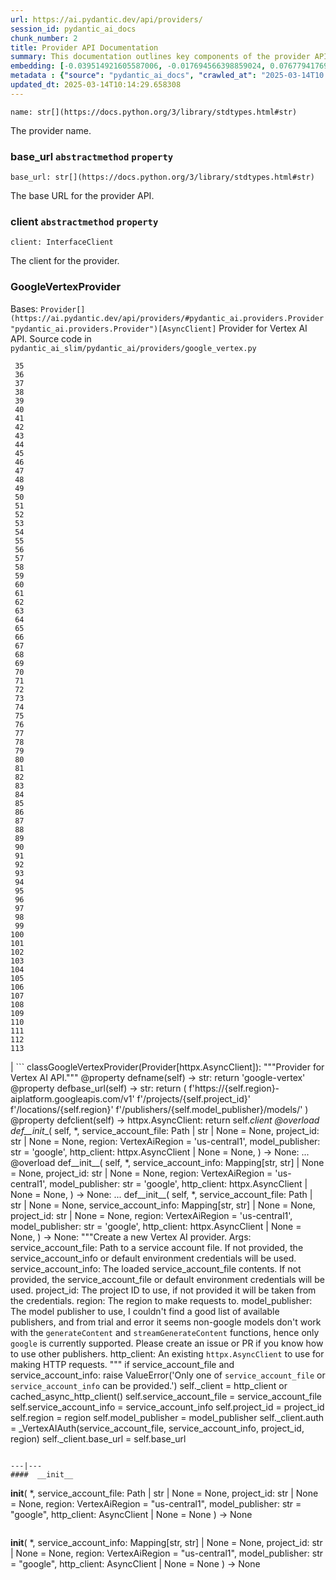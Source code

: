 ```yaml
---
url: https://ai.pydantic.dev/api/providers/
session_id: pydantic_ai_docs
chunk_number: 2
title: Provider API Documentation
summary: This documentation outlines key components of the provider API, including the provider name, base URL, and client interface. It specifically details the GoogleVertexProvider, which extends the Provider class for integration with the Vertex AI API.
embedding: [-0.039514921605587006, -0.017694566398859024, 0.07677941769361496, -0.03278569132089615, -0.005124143324792385, -0.02051863633096218, 0.017385683953762054, -0.021334970369935036, 0.029763054102659225, 0.007319416850805283, 0.00517102750018239, -0.02475474216043949, 0.04498656094074249, -0.08410434424877167, -0.029785117134451866, -0.01793725974857807, -0.030755892395973206, 0.026828669011592865, -0.014738117344677448, 0.00014237561845220625, 0.0041395798325538635, 0.017573218792676926, 0.04154472425580025, 0.02033110149204731, -0.0007487647817470133, -0.0177497249096632, 0.017010612413287163, -0.02506362460553646, -0.0324326828122139, -0.05008312314748764, 0.009696710854768753, -0.008648715913295746, -0.0031991424039006233, -0.018422646448016167, -0.0042664422653615475, -0.022680815309286118, -0.0260343998670578, 0.01098188292235136, 0.020231816917657852, 0.04097108542919159, 0.041500598192214966, -0.05198054760694504, 0.016514193266630173, 0.02274700440466404, -0.0009328533196821809, 0.02035316452383995, -0.01879771798849106, 0.035234689712524414, -0.022096144035458565, 0.02832895703613758, -0.005623320117592812, 0.021103307604789734, 0.004062359221279621, -0.038830969482660294, -0.008532884530723095, -0.01893009804189205, 0.010590264573693275, -0.006629946641623974, -0.01644800417125225, 0.039470795542001724, 0.043751027435064316, -0.02771119214594364, -0.022680815309286118, 0.004536714870482683, -0.030777955427765846, 0.0032405105885118246, -0.01023725513368845, 0.021048149093985558, -0.027093425393104553, 0.022493280470371246, -0.004183705896139145, 0.01950373686850071, -0.006712683010846376, -0.02066204696893692, -0.038522087037563324, -0.02857165038585663, -0.03602896258234978, 0.06552726030349731, 0.024203166365623474, -0.035653889179229736, -0.03373440355062485, 0.024776805192232132, -0.02442379668354988, -0.0038306971546262503, -0.02896878495812416, -0.002418661955744028, -0.07448485493659973, -0.0028240703977644444, -0.015190410427749157, -0.003080553375184536, 0.004542230628430843, -0.0480533242225647, -0.043067075312137604, 0.03318282589316368, 0.04968598857522011, 0.03741893172264099, -0.00568123534321785, 0.02243812195956707, 0.010507527738809586, 0.0010128319263458252, -0.00020201480947434902, -0.01073367428034544, -0.02638740837574005, 0.055510636419057846, 0.018091700971126556, -0.005386142060160637, 0.015797143802046776, 0.017738692462444305, 0.015212473459541798, 0.011627227067947388, -0.09390034526586533, 0.00797579251229763, 0.07342582941055298, -0.023011760786175728, -0.05877596512436867, -0.006056307349354029, -0.004412610083818436, -0.0046332404017448425, -0.02127981185913086, -0.04390547052025795, -0.07285219430923462, -0.03375646844506264, 0.025946147739887238, 0.00018115832062903792, 0.02167694643139839, -0.0076338155195117, 0.014396140351891518, -0.0605851374566555, -0.08392783999443054, -0.04428054019808769, 0.009746352210640907, 0.0011334891896694899, 0.06398284435272217, -0.02274700440466404, -0.013999005779623985, -0.028792280703783035, -0.053216077387332916, 0.04902409762144089, -0.02693898417055607, 0.03638197109103203, -0.03966936469078064, -0.011351439170539379, 0.031064774841070175, 0.031153026968240738, 0.05259831249713898, 0.0003785192093346268, -0.025857895612716675, -0.01530072558671236, -0.009084461256861687, 0.025526950135827065, -0.048626963049173355, 0.004864902701228857, -0.011737543158233166, -0.0060176970437169075, -0.035278815776109695, -0.012046425603330135, 0.017010612413287163, 0.055775392800569534, 0.013745279982686043, -0.02347508631646633, 0.014440266415476799, 0.06799831986427307, 0.011263187043368816, -0.0364481583237648, -0.025879958644509315, 0.041103463619947433, -0.02892465889453888, -0.04057395085692406, -0.0527748167514801, -0.08194217085838318, -0.02797594852745533, -0.02963067591190338, -0.03680116683244705, -0.01564270257949829, 0.012719348073005676, -0.035587701946496964, -0.01803654432296753, 0.020816488191485405, -0.0031329530756920576, -0.054760489612817764, -0.006188685540109873, 0.04322151467204094, -0.042736127972602844, 0.009238902479410172, -0.02859371341764927, 0.014263762161135674, 0.005637109279632568, 0.005907381884753704, 0.023144138976931572, 0.013171641156077385, -0.02281319350004196, -0.010490979999303818, 0.013182672671973705, 0.009746352210640907, 0.02535044401884079, -0.03214586526155472, 0.02956448681652546, -0.044059909880161285, 0.05696679651737213, 0.02115846611559391, -0.003861033823341131, -0.0312412790954113, 0.000803922419436276, -0.06755705922842026, 0.04158885031938553, -0.05780519172549248, -0.006155590992420912, 0.014693991281092167, 0.011682385578751564, -0.01139556523412466, 0.009994561783969402, -0.031108900904655457, -0.001613360596820712, 0.043728966265916824, -0.033646151423454285, -0.010987399145960808, -0.010562685318291187, 0.01898525469005108, -0.0011927837040275335, -0.009271997027099133, -0.009321638382971287, 0.07051350921392441, -0.012895853258669376, -0.008406022563576698, 0.027181677520275116, 0.005990118253976107, -0.013281956315040588, -0.05992324650287628, -0.021687978878617287, 0.05246593430638313, -0.00921683944761753, 0.049553610384464264, -0.029189415276050568, -0.031373657286167145, 0.010275865904986858, -0.021191559731960297, 0.02312207594513893, 0.013546712696552277, 0.03322695195674896, 0.033403459936380386, 2.962567850772757e-05, 0.027093425393104553, 0.0012582833878695965, 0.004164400976151228, 0.05109802633523941, -3.854569877148606e-05, -0.029674801975488663, -0.04227280616760254, 0.0050496808253228664, 0.0338447205722332, 0.03552151098847389, -0.037242427468299866, 0.007468342315405607, 0.028196578845381737, 0.010264834389090538, -0.015179378911852837, 0.002313862321898341, -0.007363542914390564, 0.00436021015048027, -0.03733067959547043, 0.0392942912876606, 0.019768493250012398, -0.045714639127254486, -0.0433097667992115, -0.002080821432173252, -0.006161106750369072, -0.050215501338243484, 0.0044263992458581924, -0.02411491423845291, -0.0072532277554273605, 0.009448501281440258, -0.01116941962391138, 0.044699739664793015, -0.03472724184393883, -0.004418125841766596, 0.0065858205780386925, 0.012642127461731434, 0.045714639127254486, -0.00035955876228399575, 0.04518512636423111, -0.004793197847902775, -0.012366339564323425, -0.03192523494362831, 0.017948292195796967, -0.008930020034313202, 0.019724367186427116, -0.005110354162752628, -0.008157812990248203, -0.04880346730351448, -0.004324357956647873, 0.014043131843209267, 0.035675954073667526, -0.01073367428034544, -0.039823804050683975, 0.011550006456673145, 0.0016050869598984718, 0.030755892395973206, 0.03309457376599312, 0.028726091608405113, 0.053480833768844604, 0.09487111866474152, 0.011340407654643059, 0.04489830881357193, 0.00516551174223423, -0.034330107271671295, 0.014098289422690868, 0.023850157856941223, -0.009376795962452888, 0.050215501338243484, -0.0041064852848649025, 0.028042137622833252, -0.005333742592483759, -0.01496978010982275, -0.030976522713899612, -0.009966982528567314, -0.009139618836343288, 0.00200911657884717, -0.007573142182081938, -0.035631828010082245, -0.00040747696766629815, -0.05634903162717819, -0.014252730645239353, -0.016194278374314308, -0.003996170125901699, -0.05767281353473663, -0.006436895113438368, 0.059658486396074295, -0.04747968539595604, 0.013712185434997082, -0.00610043341293931, 0.021875513717532158, -0.018069637939333916, -0.01770559698343277, -0.021853450685739517, 0.009034818969666958, -0.015146284364163876, 0.022140270099043846, -0.01001110952347517, 0.007038113195449114, -0.0039134337566792965, -0.041765354573726654, -0.031042711809277534, 0.004078906495124102, 0.020959896966814995, -0.054098598659038544, 0.032322369515895844, 0.07086651772260666, 0.032410621643066406, -0.0250856876373291, 0.022360902279615402, 0.028417209163308144, 0.006326579488813877, 0.002542766509577632, -0.010535106994211674, -0.027181677520275116, -0.019205885007977486, 0.030314631760120392, 0.01725330576300621, -0.02607852593064308, -0.01576405018568039, -0.052863068878650665, 0.008185391314327717, 0.005353047512471676, 0.007407668977975845, -0.02076132968068123, -0.015388977713882923, 0.03318282589316368, 0.029718928039073944, -0.006260390393435955, 0.01803654432296753, 0.001270004315301776, -0.008477726951241493, -0.014241699129343033, -0.007567626424133778, 0.0007618647068738937, -0.06217367574572563, 0.007815835997462273, 0.027755318209528923, 0.03450661152601242, -0.013535681180655956, 0.0480533242225647, 0.008775577880442142, -0.013480523601174355, -0.013127515092492104, 0.002515187719836831, -0.013921785168349743, 0.013480523601174355, 0.01652522385120392, -0.035962771624326706, 0.011682385578751564, 0.024291418492794037, -0.009878730401396751, -0.02760087512433529, 0.0066851042211055756, 0.018499867990612984, -0.0091120395809412, 0.018124796450138092, -0.014241699129343033, 0.0305352620780468, 0.04977424070239067, 0.03287394344806671, -0.02167694643139839, -0.0012155361473560333, 0.010463401675224304, -0.0029647224582731724, -0.05145103484392166, 0.020242849364876747, 0.027049299329519272, -0.001639560447074473, -0.012244992889463902, 0.04752381145954132, -0.05131865665316582, 0.0088748624548316, 0.022680815309286118, -0.031439848244190216, 0.006723714526742697, 0.002879227977246046, -0.00827364344149828, 0.012145709246397018, 0.023298582062125206, -0.03631578013300896, -0.028748154640197754, -0.022658752277493477, -0.06442410498857498, -0.029410045593976974, 0.024578237906098366, -0.017341557890176773, 0.0023276517167687416, -0.009393343701958656, -0.039161913096904755, 0.048009198158979416, -0.0016850654501467943, 0.051848169416189194, -0.02795388549566269, 0.008637684397399426, -0.009420922957360744, -0.08110377192497253, -0.022702878341078758, 0.009663616307079792, 0.03843383491039276, -0.017948292195796967, -0.05423097684979439, -0.047347307205200195, 0.0009307849104516208, -0.003982380498200655, 0.010104876942932606, 0.014285825192928314, -0.010126939974725246, 0.008494274690747261, -0.026872795075178146, 0.023607464507222176, 0.03711004927754402, 0.025571076199412346, -0.004864902701228857, 0.00247381953522563, -0.052554186433553696, 0.0688808411359787, 0.04911234974861145, -0.02118052914738655, -0.01302823144942522, 0.04461148753762245, -0.048273954540491104, -0.0520687997341156, 0.03569801524281502, 0.010606811381876469, -0.011185966432094574, -0.009476080536842346, -0.006260390393435955, -0.011605164036154747, -0.023673653602600098, -0.014429234899580479, 0.019161758944392204, 0.01138453371822834, 0.012840695679187775, -0.07964760810136795, -0.04388340562582016, -0.028858469799160957, 0.0044401888735592365, 0.008565979078412056, 0.02440173365175724, 0.023651590570807457, -0.004489830695092678, -0.026497723534703255, 0.061953045427799225, 0.0039134337566792965, 0.06760118901729584, -0.02700517326593399, -0.013954879716038704, -0.0018119279993698, 0.006756809074431658, 0.0022904204670339823, 0.029718928039073944, 0.014881527051329613, -0.009487112052738667, 0.041456472128629684, -0.019426515325903893, 0.021787261590361595, -0.023320645093917847, -0.03538913279771805, 0.007926151156425476, -0.003022637916728854, 0.007374574430286884, -0.03554357588291168, 0.030711766332387924, -0.0152676310390234, -0.04518512636423111, 0.004613935481756926, 0.035653889179229736, -0.054451607167720795, 0.0437951534986496, -0.049553610384464264, 0.030954459682106972, 0.03084414452314377, -0.006116980686783791, 0.005358563270419836, 0.0011224576737731695, 0.035609763115644455, 0.035631828010082245, -0.018334394320845604, -0.024534111842513084, 0.0050745015032589436, -0.0038086341228336096, -0.0007322175079025328, -0.021246718242764473, -0.029410045593976974, -0.0035052672028541565, -0.036271654069423676, -0.0428464449942112, -0.028858469799160957, 0.02132393792271614, 0.024534111842513084, -0.038500022143125534, 0.014440266415476799, 0.005570920184254646, -0.023563338443636894, 0.008102655410766602, 0.009757383726537228, -0.05599602311849594, -0.006602367851883173, 0.009227870963513851, -0.023232391104102135, 0.06565963476896286, 0.003323246957734227, 0.02607852593064308, 0.0076944888569414616, 0.032057613134384155, 0.0008514958317391574, 0.012851727195084095, 0.02347508631646633, 0.025879958644509315, 0.02865990251302719, -0.025813769549131393, 0.02601233683526516, -0.03651434928178787, 0.03278569132089615, 0.040772516280412674, 0.005885318852961063, -0.00011789942800533026, -0.001377561711706221, 0.0001770215021679178, 0.00019115564646199346, 0.007358027156442404, 0.047612063586711884, 0.030380820855498314, -0.025416633114218712, 0.006663041189312935, 0.015113189816474915, 0.0012851726496592164, -0.04977424070239067, -0.000939058605581522, 0.008168844506144524, -0.005631593521684408, 0.01884184591472149, 0.0007005018414929509, 0.014572644606232643, 0.02996162325143814, -0.007865477353334427, -0.011505880393087864, -0.029674801975488663, 0.020750299096107483, -0.04293469712138176, -0.03942666947841644, -0.00034283910645172, 0.03185904398560524, -0.020529668778181076, 0.029432108625769615, -0.024534111842513084, 0.020695140585303307, 0.0454498827457428, 0.008941051550209522, -0.032653313130140305, -0.0113624706864357, 0.014021068811416626, -0.033006321638822556, -0.00651963148266077, -0.06565963476896286, 0.003044700948521495, 0.01217880379408598, -0.04322151467204094, 0.028814343735575676, 0.006894703023135662, 0.008615621365606785, -0.02369571663439274, 0.03062351420521736, -0.021224655210971832, -0.030336694791913033, 0.026497723534703255, 0.01073367428034544, -0.0305352620780468, -0.006525147240608931, 0.01447336096316576, -0.0020284217316657305, 3.636955807451159e-05, 0.012620064429938793, 0.029123226180672646, -0.007683457341045141, -0.013447429053485394, 0.007771709468215704, 0.031153026968240738, -0.031682539731264114, 0.021169496700167656, -0.035234689712524414, -0.007760677952319384, 0.022493280470371246, -0.0001830543769756332, -0.003941012546420097, -0.03993412107229233, -0.02859371341764927, 0.0019636114593595266, 0.04161091148853302, -0.04659716412425041, 0.02599027380347252, 0.05948198214173317, 0.02731405571103096, -0.005093806888908148, 0.008394991047680378, 0.030777955427765846, 0.007677941583096981, -0.010717126540839672, -0.015918491408228874, 0.011428659781813622, 0.025416633114218712, -0.01725330576300621, 0.003786571091040969, 0.004103727173060179, -0.0024352092295885086, -0.04461148753762245, 0.052201177924871445, 0.011947141960263252, -0.02182035706937313, 0.000469529302790761, 0.010242771357297897, -0.006530662998557091, 0.014318919740617275, 0.02111434005200863, -0.004806987009942532, -0.006205232813954353, -0.020463479682803154, 0.006332095246762037, 0.03803670033812523, -0.017507029697299004, -0.0030943427700549364, -0.003086069133132696, 0.0050496808253228664, 0.009283028542995453, 0.0312412790954113, 0.0442584790289402, -0.012311181984841824, -0.020220786333084106, -0.010413759388029575, 0.018047574907541275, 0.038213204592466354, -0.016017774119973183, -0.006547210272401571, 0.008648715913295746, -0.023872220888733864, 0.019989123567938805, -0.04977424070239067, 0.03121921606361866, 0.01981261931359768, 0.049862492829561234, -0.0066851042211055756, -0.03651434928178787, 0.05696679651737213, 0.05533412843942642, -0.03847796097397804, -0.02227265015244484, -0.016083963215351105, -0.02243812195956707, -0.0033673730213195086, -0.005791550502181053, -0.014043131843209267, -0.028748154640197754, 0.008334317244589329, 0.006442410871386528, 0.019536830484867096, -0.025549013167619705, 0.025769643485546112, 0.012796569615602493, -0.05696679651737213, -0.018830813467502594, -0.03635990619659424, 0.016083963215351105, -0.015775080770254135, -0.042052172124385834, 0.011936110444366932, -0.040816642343997955, 0.021103307604789734, 0.03256506100296974, -0.023232391104102135, -0.03258712589740753, -0.014329951256513596, -0.017617344856262207, 0.0057363929226994514, -0.012642127461731434, 0.027181677520275116, 0.014716054312884808, 0.03459486365318298, -0.0029012910090386868, -0.03470517694950104, -0.030491136014461517, 0.014947716146707535, 0.007777225226163864, 0.008764546364545822, -0.005835677031427622, -0.03373440355062485, -0.00011264221393503249, 0.014363045804202557, -0.03324901685118675, -0.002050484763458371, -0.040838707238435745, -0.020529668778181076, -0.006806450895965099, 0.005259279627352953, 0.012046425603330135, 0.009156165644526482, -0.04481005668640137, -0.030336694791913033, -0.03459486365318298, -0.001984295668080449, -0.007115333806723356, -0.016657603904604912, -0.008891409263014793, 0.014848432503640652, 0.004167158622294664, 0.0035935193300247192, 0.0062438431195914745, 0.0010466160019859672, -0.00475182943046093, 0.01580817624926567, -0.015091126784682274, 0.004732524510473013, 0.004517409484833479, -0.028086263686418533, -0.013767343014478683, 0.029387982562184334, 0.011605164036154747, -0.0022256101947277784, -0.019139695912599564, 0.005455089267343283, 0.0007742751622572541, -0.04920060187578201, 0.004936607554554939, 0.027490559965372086, -0.009762899950146675, -0.042780254036188126, -0.004495346453040838, 0.014638833701610565, 0.02574758045375347, 0.006227295845746994, -0.0015857816906645894, 0.010937756858766079, 0.0014134141383692622, 0.03146190941333771, -0.016227373853325844, -0.018709465861320496, -0.014010037295520306, -0.044081974774599075, 0.0029316279105842113, -0.02802007459104061, 0.030645577237010002, 0.02771119214594364, -0.014892558567225933, 0.005281342659145594, 0.030645577237010002, 0.019426515325903893, -0.011026008985936642, -0.02998368628323078, -0.0045808409340679646, 0.004026506561785936, -0.049862492829561234, -0.00017995174857787788, 0.008941051550209522, 0.026541849598288536, -0.005628835875540972, 0.0048814499750733376, -0.005066228099167347, -0.053216077387332916, -0.039845868945121765, 0.011235608719289303, -0.014197573065757751, 0.043420083820819855, -0.017507029697299004, 0.0024917456321418285, -0.03207967430353165, 0.05453985929489136, -0.009641553275287151, 0.004385031294077635, -0.0030998585280030966, -0.025835832580924034, -0.01808067038655281, 0.05339258164167404, 0.0013224041322246194, -0.04575876519083977, -0.015841269865632057, -0.0024986404459923506, -0.0039051598869264126, -0.03391090780496597, -0.005319952964782715, 0.018731528893113136, -0.006034244317561388, 0.011925078928470612, -0.004351936746388674, 0.012090551666915417, -0.009310606867074966, -0.018378520384430885, -0.029498297721147537, 0.010877083986997604, 0.012046425603330135, -0.018477804958820343, 0.0200001560151577, -0.03971349075436592, 0.06751293689012527, 0.019536830484867096, 0.009779446758329868, 0.039845868945121765, -0.005369594786316156, 0.02030903846025467, -0.025791706517338753, 0.04383927956223488, 0.059879120439291, -0.03344758599996567, 0.013050294481217861, 0.013568775728344917, 0.001639560447074473, -0.01566476561129093, -0.011417628265917301, 0.034285981208086014, 0.033646151423454285, -0.00036783242831006646, 0.0030888270121067762, -0.012785538099706173, 0.0383455827832222, -0.0475679375231266, -0.037882257252931595, -0.007882025092840195, 0.01609499566257, 0.06014387682080269, -0.0005643314798362553, -0.044081974774599075, -0.012013331055641174, -0.02702723629772663, 0.019900871440768242, -0.002879227977246046, 0.02376190572977066, -0.03814701363444328, 0.016061900183558464, 0.0033260048367083073, -0.002313862321898341, -0.029012911021709442, -0.012631095945835114, 0.003190868766978383, -0.020893707871437073, -0.014208604581654072, -0.0026999658439308405, 0.027909759432077408, -0.030491136014461517, 0.007749646436423063, -0.009933887980878353, 0.04664129018783569, 0.04264787584543228, -0.04333183169364929, -0.004252653103321791, -0.0035742141772061586, -0.03459486365318298, 0.022427091374993324, 0.003077795496210456, 0.028373083099722862, -0.0009776689112186432, 0.004671850707381964, -0.05339258164167404, -0.008571495302021503, 0.000940437545068562, -0.0299395602196455, -0.022537406533956528, 0.0033094575628638268, 0.027777381241321564, 0.04008856415748596, 0.01189198438078165, 0.009779446758329868, 0.0013003409840166569, -0.017650440335273743, 0.0006498257862403989, 0.012752443552017212, -0.010397212579846382, 0.013248861767351627, 0.03027050569653511, 0.025835832580924034, 0.03413153812289238, -0.01836748979985714, 0.006376221776008606, -0.027490559965372086, 0.01768353395164013, 0.039514921605587006, -0.01640387810766697, -0.02766706421971321, 0.009382312186062336, 0.015433103777468204, 0.037198301404714584, 0.029476234689354897, -0.009393343701958656, -0.00415336899459362, -0.007760677952319384, 0.014109320938587189, -0.012443560175597668, -0.02191963978111744, -0.019305169582366943, 0.009784962981939316, 0.00992837268859148, -0.009746352210640907, -0.028086263686418533, -0.008819703944027424, -0.010066267102956772, 0.006679588463157415, -0.05696679651737213, 0.0002540698042139411, -0.05431922897696495, 0.013833532109856606, -0.008152296766638756, 0.006166622508317232, -0.020275942981243134, -0.02726992964744568, 0.013436397537589073, 0.01696648634970188, -0.017595281824469566, 0.023960473015904427, -0.027071362361311913, 0.020033249631524086, -0.010849504731595516, -0.016183247789740562, 0.02636534534394741, 0.0029950591269880533, 0.02802007459104061, -0.006729230284690857, -0.012675222009420395, -0.04428054019808769, -0.0029316279105842113, 0.03541119396686554, 0.0025344928726553917, -0.010027656331658363, -0.00570329837501049, -0.021081244572997093, -0.019448578357696533, 0.01659141294658184, -0.019680241122841835, -0.008075076155364513, -0.04134615510702133, -0.03613927587866783, -0.005223426967859268, 0.032300304621458054, 0.0064920526929199696, 0.016646571457386017, 0.02574758045375347, -0.020959896966814995, -0.04527337849140167, -0.015333820134401321, 0.033999159932136536, 0.011208029463887215, -0.023011760786175728, 0.00795372948050499, 0.010562685318291187, 0.028770217671990395, -0.02729199267923832, -0.00872042030096054, -0.007490405812859535, 0.02793182246387005, -0.01915072835981846, 0.011059103533625603, 0.013248861767351627, -0.0018946644850075245, 0.029387982562184334, -0.016028806567192078, 0.013204735703766346, 0.03477136790752411, 0.02082751877605915, -0.008334317244589329, 0.0006101812468841672, 0.010242771357297897, 0.015708891674876213, -0.03472724184393883, 0.007589689455926418, 0.02061792090535164, -0.010943273082375526, 0.011026008985936642, -0.015697861090302467, 0.011439691297709942, -0.01139556523412466, -0.020463479682803154, -0.02002221904695034, -0.004186464007943869, -0.0324326828122139, -0.0487593412399292, 0.030755892395973206, -0.004997280891984701, -0.006150075234472752, -0.021544568240642548, -0.03955904766917229, -0.02080545574426651, -0.01189198438078165, -0.026872795075178146, 0.009922856464982033, -0.023011760786175728, 0.008312254212796688, -0.010882599279284477, 0.03938254341483116, 0.033602025359869, -0.013083389028906822, -0.008428085595369339, 0.022592563182115555, 0.0013499829219654202, -0.01890803501009941, 0.004288505297154188, 0.0030364273115992546, -0.009580879472196102, -0.030358757823705673, -0.019283106550574303, 0.004089938011020422, -0.003011606400832534, 0.046994298696517944, -0.0026903131511062384, -0.04428054019808769, -0.0037038344889879227, 0.007385605946183205, 0.04130202904343605, 0.04717080295085907, 0.02312207594513893, 0.02671835385262966, 0.021390127018094063, -0.0014023826224729419, 0.00878109410405159, -0.024313481524586678, 0.012377371080219746, 0.004059601109474897, 0.030094001442193985, 0.023188265040516853, -0.029387982562184334, -0.011627227067947388, 0.02857165038585663, 0.038919221609830856, 0.03055732510983944, -0.0028295861557126045, -0.01478224340826273, -0.004092695657163858, -0.0015995712019503117, 0.008268128149211407, 0.01933826319873333, 0.08216279745101929, 0.03152810037136078, -0.03404328599572182, -0.012421497143805027, -0.024181103333830833, 0.013392271474003792, -0.03212380036711693, -0.011230092495679855, -0.020959896966814995, -0.003654192667454481, 0.005819129757583141, -0.012035394087433815, -0.017076801508665085, -0.018025511875748634, 0.010617842897772789, 0.024512048810720444, -0.006734746042639017, -0.04606764763593674, 0.006028728559613228, 0.0014478876255452633, 0.037904322147369385, 0.032962195575237274, 0.007391121704131365, 0.04163297638297081, -0.004037538077682257, 0.024600300937891006, 0.008753514848649502, 0.024181103333830833, -0.00382793927565217, -0.006056307349354029, 0.010888115502893925, 0.020838551223278046, -0.013833532109856606, -0.023629527539014816, 0.0213018748909235, 0.012366339564323425, 0.026475660502910614, 7.760849985061213e-05, -0.05273069068789482, -0.017308462411165237, 0.022074081003665924, -0.022989697754383087, -0.0023524726275354624, -0.0037810553330928087, 0.010502011515200138, 0.013513618148863316, 0.025968210771679878, 0.013767343014478683, -0.024975372478365898, -0.04289057105779648, 0.008560463786125183, -0.011048072017729282, -0.0020642741583287716, -0.006916766054928303, 0.013171641156077385, 0.015653735026717186, 0.009746352210640907, -0.0152676310390234, 0.036293718963861465, 0.031020648777484894, -0.02402666211128235, 0.018643276765942574, 0.0016492130234837532, 0.009189260192215443, 0.011274218559265137, -0.009625005535781384, -0.010557170026004314, -0.08458973467350006, 0.025196002796292305, -0.01628253050148487, 0.005066228099167347, 0.015168347395956516, -0.022427091374993324, -0.007291838061064482, -0.0041064852848649025, 0.015455166809260845, 0.016911327838897705, -0.034021224826574326, 0.013723216950893402, 0.010176582261919975, -0.03029256872832775, 0.06208542361855507, -0.024489985778927803, -0.02255946956574917, -0.018521931022405624, 0.03477136790752411, 0.022879382595419884, -0.005664688069373369, 0.020110471174120903, 0.012686253525316715, -0.03126334398984909, -0.044721804559230804, -0.01611705869436264, 0.01793725974857807, 0.01675688661634922, 0.0282848309725523, 0.007589689455926418, 0.010678516700863838, -0.024776805192232132, -0.013502586632966995, -0.004682882223278284, -0.0014437508070841432, -0.014230667613446712, -0.0011079787509515882, -0.02537250705063343, 0.012289118953049183, 0.00998904649168253, 0.004583598580211401, -0.02468855306506157, 0.03214586526155472, -0.0043657259084284306, -0.005118627566844225, -0.015455166809260845, 0.023144138976931572, 0.012233961373567581, -0.022945571690797806, 0.012333245016634464, -0.016536256298422813, -0.015433103777468204, -0.005962539464235306, -0.01966920867562294, 0.026894858106970787, 0.017165053635835648, 0.010612327605485916, -0.02539457008242607, -0.008119202218949795, -0.02605646289885044, -0.03210173919796944, -0.006061823107302189, -0.01221189834177494, -0.0227249413728714, 0.006376221776008606, 0.03128540515899658, 0.016503160819411278, -0.011037040501832962, -0.03863240033388138, -0.0015830238116905093, 0.012322213500738144, 0.016856171190738678, 0.0012796568917110562, 0.012664190493524075, -0.023960473015904427, 0.0072201332077383995, 0.007512468844652176, 0.010706095024943352, -0.01843367889523506, -0.003488719929009676, 0.022680815309286118, -0.015841269865632057, -0.016492130234837532, 0.005719845648854971, -0.006332095246762037, 0.03377852961421013, 0.0009859425481408834, -0.010149003006517887, -0.003190868766978383, -0.0015844027511775494, -0.026144715026021004, -0.0027592601254582405, 0.004779408220201731, 0.014716054312884808, 0.0012906884076073766, -0.01890803501009941, 0.03649228438735008, 0.021621789783239365, -0.007997855544090271, 0.007076723501086235, 0.0035714562982320786, 0.01720917969942093, -0.03618340194225311, 0.016271499916911125, -0.0074131847359240055, 0.01983468234539032, 0.014329951256513596, 0.02927766740322113, -0.006116980686783791, -0.007032597437500954, -0.023519212380051613, 0.008196422830224037, 0.02231677621603012, 0.029432108625769615, 0.038544148206710815, 0.04809745028614998, -0.016503160819411278, 0.023673653602600098, -0.01333711389452219, 0.004991765134036541, 0.02468855306506157, 0.002682039514183998, 0.002956448821350932, 0.047965072095394135, 0.04044157266616821, 0.021665915846824646, 0.005124143324792385, -0.031064774841070175, 0.011527943424880505, 0.006403800565749407, 0.008825220167636871, -0.0044484627433121204, -0.012575938366353512, -0.044699739664793015, 0.03342552110552788, -0.03869859129190445, 0.009851152077317238, -0.048979971557855606, -0.021875513717532158, 0.00907894503325224, -0.005427510477602482, -0.024335544556379318, -0.007159459870308638, -0.022614626213908195, -0.02565932832658291, -0.0019470641855150461, 0.009415406733751297, -0.01702164299786091, 0.019746430218219757, 0.019404452294111252, 0.008290191181004047, -0.03437423333525658, -0.025129813700914383, 0.0070932707749307156, -0.06274731457233429, -0.003982380498200655, 0.0013899721670895815, -0.0015802659327164292, 0.004704945255070925, -0.022327806800603867, 0.0031219215597957373, 0.031373657286167145, -0.004823534283787012, 0.0063707055523991585, 0.015146284364163876, -0.03274156525731087, -5.002969191991724e-05, 0.011527943424880505, 0.019801586866378784, -0.04300088435411453, -0.02729199267923832, -0.015069063752889633, -0.02475474216043949, -0.015201441943645477, -0.012355308048427105, -0.008764546364545822, 0.006254874635487795, -0.025151876732707024, 0.0007329069776460528, 0.033646151423454285, 0.02239399589598179, 0.004453978501260281, 0.027733255177736282, -0.0033646151423454285, -0.001610602717846632, -7.170491153374314e-05, 0.029498297721147537, 0.016767919063568115, -0.0008556326502002776, 0.0020215269178152084, 0.011550006456673145, 0.005708814132958651, -0.005024859681725502, 0.010452370159327984, 0.011572069488465786, -0.009983530268073082, -0.006982955615967512, -0.007573142182081938, -0.002777186455205083, 0.003488719929009676, 0.005281342659145594, -0.018301300704479218, -0.038853030651807785, -0.041125524789094925, 0.0027951127849519253, -0.008130233734846115, 0.001103841932490468, -0.011527943424880505, -0.017716629430651665, 0.0015499292640015483, 0.026894858106970787, 0.0018670855788514018, -0.0019360326696187258, -0.00476286094635725, 0.009591910988092422, -0.005204122047871351, 0.02061792090535164, -0.0027358182705938816, 0.0007928908453322947, 0.0198788084089756, 0.027512622997164726, 0.01073367428034544, -0.009238902479410172, -0.001436856109648943, -0.0069939871318638325, 0.04792094603180885, 0.007402153220027685, 0.021974798291921616, 0.02532838098704815, -0.02063998393714428, -0.002786839148029685, 0.014186541549861431, 0.05462811142206192, -0.010827441699802876, 0.011224577203392982, 0.02506362460553646, -0.009884246625006199, -0.020871644839644432, 0.023276519030332565, -0.03940460830926895, 0.025173939764499664, 0.03673497959971428, 0.003918949514627457, 0.01334814541041851, -0.007302869576960802, 0.010391696356236935, -0.02634328231215477, -0.013094420544803143, -0.0362054668366909, -0.028858469799160957, -0.02539457008242607, -0.012057457119226456, 0.03121921606361866, 0.018257174640893936, 0.01184785831719637, 0.05595189705491066, -0.02960861288011074, 0.019371358677744865, -0.030976522713899612, -0.008725936524569988, 0.009404375217854977, -0.008648715913295746, -0.024953309446573257, 0.020264912396669388, 0.028461335226893425, 0.05145103484392166, -0.010115908458828926, 0.017495999112725258, -0.0013348145876079798, 0.012829664163291454, 0.001742981025017798, -0.013513618148863316, 0.007887540385127068, 0.01696648634970188, -0.004205768927931786, 0.006729230284690857, 0.01890803501009941, -0.018499867990612984, -0.009531238116323948, -0.002181484131142497, 0.001838127849623561, 0.016436971724033356, -0.04035332053899765, -0.0054688784293830395, 0.02923354133963585, -0.00569226685911417, 0.002819933695718646, -0.028108326718211174, -0.0060507915914058685, 0.011969204992055893, -0.01580817624926567, -0.013414334505796432, 0.03128540515899658, 0.004161642864346504, -0.03421979025006294, -0.016359752044081688, 0.022945571690797806, -0.020253879949450493, -0.0023869462311267853, 0.03578626736998558, 0.006232811603695154, -0.010347570292651653, -0.0038720653392374516, -0.042736127972602844, 0.0036983187310397625, 0.005559888668358326, -0.02636534534394741, -0.0144954239949584, -0.003858275944367051, 0.022283680737018585, -0.0010307581396773458, -0.006486536934971809, 0.0010962578235194087, 0.01574198715388775, 0.00021770026069134474, -0.00919477641582489, 0.017319494858384132, 0.021710041910409927, 0.010684031993150711, 0.015344851650297642, 0.013745279982686043, -0.00880315713584423, -0.056393157690763474, 0.0023262728936970234, -0.01333711389452219, -0.016723792999982834, 0.035256754606962204, 0.03543325886130333, 0.009404375217854977, -0.0003025050973519683, -0.03532294183969498, -0.00547990994527936, 0.03221205249428749, 0.014186541549861431, 0.0033011839259415865, -0.005151722114533186, 0.06437998265028, 0.02158869430422783, 0.007887540385127068, 0.03474930301308632, -0.018003448843955994, -0.02466649003326893, 0.008350864984095097, -0.0026916922070086002, -0.006784387864172459, -0.013127515092492104, 0.04399372264742851, 0.018213048577308655, 0.006696135737001896, -0.031991422176361084, -0.009338186122477055, -0.010783315636217594, -0.0031605318654328585, 0.01652522385120392, 0.014374077320098877, 0.008979661390185356, -0.018268205225467682, -0.013193704187870026, -0.0011886468855664134, 0.005639867391437292, -0.0006512047257274389, 0.02506362460553646, 0.013513618148863316, -0.016392845660448074, 0.018323363736271858, 0.0273361187428236, 0.023982536047697067, 0.003918949514627457, -0.029432108625769615, -0.01607293263077736, -0.022680815309286118, -0.0029012910090386868, 0.01729743182659149, 0.04514100030064583, -0.005306163802742958, -0.01413138397037983, 0.0038141498807817698, 0.00984563585370779, -0.021533537656068802, -0.01954786293208599, -0.002044969005510211, 0.002357988618314266, 0.011527943424880505, -0.009448501281440258, 0.00475734518840909, 0.016624508425593376, 0.016172215342521667, -0.02241605892777443, -0.010292412713170052, -0.03155016154050827, -0.015708891674876213, 0.020231816917657852, -0.0011231472017243505, 0.009746352210640907, 0.024865057319402695, -0.0037810553330928087, 0.010667485184967518, -0.012002299539744854, 0.016679666936397552, 0.022327806800603867, -0.003929981030523777, -0.02435760758817196, -0.009332669898867607]
metadata : {"source": "pydantic_ai_docs", "crawled_at": "2025-03-14T10:14:29.658308", "url_path": "/api/providers/", "chunk_size": 4935}
updated_dt: 2025-03-14T10:14:29.658308
---
```

```
name: str[](https://docs.python.org/3/library/stdtypes.html#str)

```

The provider name.
###  base_url `abstractmethod` `property`
```
base_url: str[](https://docs.python.org/3/library/stdtypes.html#str)

```

The base URL for the provider API.
###  client `abstractmethod` `property`
```
client: InterfaceClient

```

The client for the provider.
###  GoogleVertexProvider
Bases: `Provider[](https://ai.pydantic.dev/api/providers/#pydantic_ai.providers.Provider "pydantic_ai.providers.Provider")[AsyncClient]`
Provider for Vertex AI API.
Source code in `pydantic_ai_slim/pydantic_ai/providers/google_vertex.py`
```
 35
 36
 37
 38
 39
 40
 41
 42
 43
 44
 45
 46
 47
 48
 49
 50
 51
 52
 53
 54
 55
 56
 57
 58
 59
 60
 61
 62
 63
 64
 65
 66
 67
 68
 69
 70
 71
 72
 73
 74
 75
 76
 77
 78
 79
 80
 81
 82
 83
 84
 85
 86
 87
 88
 89
 90
 91
 92
 93
 94
 95
 96
 97
 98
 99
100
101
102
103
104
105
106
107
108
109
110
111
112
113
```
| ```
classGoogleVertexProvider(Provider[httpx.AsyncClient]):
"""Provider for Vertex AI API."""
  @property
  defname(self) -> str:
    return 'google-vertex'
  @property
  defbase_url(self) -> str:
    return (
      f'https://{self.region}-aiplatform.googleapis.com/v1'
      f'/projects/{self.project_id}'
      f'/locations/{self.region}'
      f'/publishers/{self.model_publisher}/models/'
    )
  @property
  defclient(self) -> httpx.AsyncClient:
    return self._client
  @overload
  def__init__(
    self,
    *,
    service_account_file: Path | str | None = None,
    project_id: str | None = None,
    region: VertexAiRegion = 'us-central1',
    model_publisher: str = 'google',
    http_client: httpx.AsyncClient | None = None,
  ) -> None: ...
  @overload
  def__init__(
    self,
    *,
    service_account_info: Mapping[str, str] | None = None,
    project_id: str | None = None,
    region: VertexAiRegion = 'us-central1',
    model_publisher: str = 'google',
    http_client: httpx.AsyncClient | None = None,
  ) -> None: ...
  def__init__(
    self,
    *,
    service_account_file: Path | str | None = None,
    service_account_info: Mapping[str, str] | None = None,
    project_id: str | None = None,
    region: VertexAiRegion = 'us-central1',
    model_publisher: str = 'google',
    http_client: httpx.AsyncClient | None = None,
  ) -> None:
"""Create a new Vertex AI provider.
    Args:
      service_account_file: Path to a service account file.
        If not provided, the service_account_info or default environment credentials will be used.
      service_account_info: The loaded service_account_file contents.
        If not provided, the service_account_file or default environment credentials will be used.
      project_id: The project ID to use, if not provided it will be taken from the credentials.
      region: The region to make requests to.
      model_publisher: The model publisher to use, I couldn't find a good list of available publishers,
        and from trial and error it seems non-google models don't work with the `generateContent` and
        `streamGenerateContent` functions, hence only `google` is currently supported.
        Please create an issue or PR if you know how to use other publishers.
      http_client: An existing `httpx.AsyncClient` to use for making HTTP requests.
    """
    if service_account_file and service_account_info:
      raise ValueError('Only one of `service_account_file` or `service_account_info` can be provided.')
    self._client = http_client or cached_async_http_client()
    self.service_account_file = service_account_file
    self.service_account_info = service_account_info
    self.project_id = project_id
    self.region = region
    self.model_publisher = model_publisher
    self._client.auth = _VertexAIAuth(service_account_file, service_account_info, project_id, region)
    self._client.base_url = self.base_url

```
  
---|---  
####  __init__
```
__init__(
  *,
  service_account_file: Path[](https://docs.python.org/3/library/pathlib.html#pathlib.Path "pathlib.Path") | str[](https://docs.python.org/3/library/stdtypes.html#str) | None = None,
  project_id: str[](https://docs.python.org/3/library/stdtypes.html#str) | None = None,
  region: VertexAiRegion = "us-central1",
  model_publisher: str[](https://docs.python.org/3/library/stdtypes.html#str) = "google",
  http_client: AsyncClient | None = None
) -> None

```

```
__init__(
  *,
  service_account_info: Mapping[](https://docs.python.org/3/library/collections.abc.html#collections.abc.Mapping "collections.abc.Mapping")[str[](https://docs.python.org/3/library/stdtypes.html#str), str[](https://docs.python.org/3/library/stdtypes.html#str)] | None = None,
  project_id: str[](https://docs.python.org/3/library/stdtypes.html#str) | None = None,
  region: VertexAiRegion = "us-central1",
  model_publisher: str[](https://docs.python.org/3/library/stdtypes.html#str) = "google",
  http_client: AsyncClient | None = None
) -> None

```